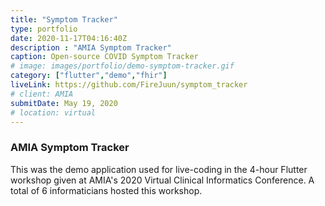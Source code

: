 ```yaml
---
title: "Symptom Tracker"
type: portfolio
date: 2020-11-17T04:16:40Z
description : "AMIA Symptom Tracker"
caption: Open-source COVID Symptom Tracker
# image: images/portfolio/demo-symptom-tracker.gif
category: ["flutter","demo","fhir"]
liveLink: https://github.com/FireJuun/symptom_tracker
# client: AMIA
submitDate: May 19, 2020
# location: virtual
---
```

### AMIA Symptom Tracker

This was the demo application used for live-coding in the 4-hour Flutter workshop given at AMIA's 2020 Virtual Clinical Informatics Conference. A total of 6 informaticians hosted this workshop.

